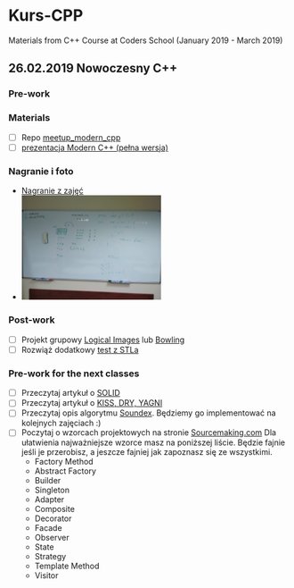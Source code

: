 # Kurs-CPP
Materials from C++ Course at Coders School (January 2019 - March 2019)

## 26.02.2019 Nowoczesny C++

### Pre-work


### Materials
- [ ] Repo [meetup_modern_cpp](https://github.com/coders-school/meetup_modern_cpp)
- [ ] [prezentacja Modern C++ (pełna wersja)](modern_cpp_full.pdf)

### Nagranie i foto
- [Nagranie z zajęć](https://youtu.be/cl9qUZ1JyPM)
- <img src="private_testing.jpg" width="250px">

### Post-work
- [ ] Projekt grupowy [Logical Images](https://github.com/LordLukin/LogicalImages) lub [Bowling](https://github.com/LordLukin/Bowling)
- [ ] Rozwiąż dodatkowy [test z STLa](https://goo.gl/forms/yR0FLAso9tWWts7v2)

### Pre-work for the next classes
- [ ] Przeczytaj artykuł o [SOLID](https://www.samouczekprogramisty.pl/solid-czyli-dobre-praktyki-w-programowaniu-obiektowym/)
- [ ] Przeczytaj artykuł o [KISS, DRY, YAGNI](https://www.samouczekprogramisty.pl/jakosc-kodu-a-oschle-pocalunki-jagny/)
- [ ] Przeczytaj opis algorytmu [Soundex](https://pl.wikipedia.org/wiki/Soundex). Będziemy go implementować na kolejnych zajęciach :)
- [ ] Poczytaj o wzorcach projektowych na stronie [Sourcemaking.com](https://sourcemaking.com/design_patterns)
  Dla ułatwienia najważniejsze wzorce masz na poniższej liście. Będzie fajnie jeśli je przerobisz, a jeszcze fajniej jak zapoznasz się ze wszystkimi.
  - Factory Method
  - Abstract Factory
  - Builder
  - Singleton
  - Adapter
  - Composite
  - Decorator
  - Facade
  - Observer
  - State
  - Strategy
  - Template Method
  - Visitor


